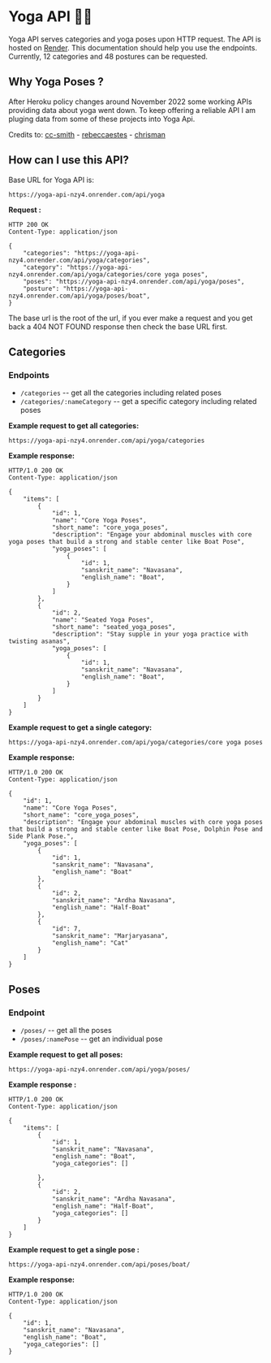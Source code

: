 # Yoga API 🧘‍♀️

Yoga API serves categories and yoga poses upon HTTP request. The API is hosted on [Render](https://render.com/). This documentation should help you use the endpoints. Currently, 12 categories and 48 postures can be requested. 

## Why Yoga Poses ?

After Heroku policy changes around November 2022 some working APIs providing data about yoga went down. To keep offering a reliable API I am pluging data from some of these projects into Yoga Api.

Credits to: [cc-smith](https://github.com/cc-smith/yoga-poses) - [rebeccaestes](https://github.com/rebeccaestes/yoga_api) - [chrisman](https://github.com/Stuwert/yoga-builder)


## How can I use this API?

Base URL for Yoga API is:

```
https://yoga-api-nzy4.onrender.com/api/yoga
```
**Request :**
```
HTTP 200 OK
Content-Type: application/json

{
    "categories": "https://yoga-api-nzy4.onrender.com/api/yoga/categories",
    "category": "https://yoga-api-nzy4.onrender.com/api/yoga/categories/core yoga poses",  
    "poses": "https://yoga-api-nzy4.onrender.com/api/yoga/poses", 
    "posture": "https://yoga-api-nzy4.onrender.com/api/yoga/poses/boat", 
}
```
The base url is the root of the url, if you ever make a request and you get back a 404 NOT FOUND response then check the base URL first.


## Categories

### **Endpoints**
- ```/categories``` -- get all the categories including related poses
- ```/categories/:nameCategory``` -- get a specific category including related poses

**Example request to get all categories:**
```
https://yoga-api-nzy4.onrender.com/api/yoga/categories
```
**Example response:**
```
HTTP/1.0 200 OK
Content-Type: application/json

{
    "items": [
        {
            "id": 1,
            "name": "Core Yoga Poses",
            "short_name": "core_yoga_poses",
            "description": "Engage your abdominal muscles with core yoga poses that build a strong and stable center like Boat Pose",
            "yoga_poses": [
                {
                    "id": 1,
                    "sanskrit_name": "Navasana",
                    "english_name": "Boat",
                }
            ]
        },
        {
            "id": 2,
            "name": "Seated Yoga Poses",
            "short_name": "seated_yoga_poses",
            "description": "Stay supple in your yoga practice with twisting asanas",
            "yoga_poses": [
                {
                    "id": 1,
                    "sanskrit_name": "Navasana",
                    "english_name": "Boat",
                }
            ]
        }
    ]
}

```
**Example request to get a single category:**
```
https://yoga-api-nzy4.onrender.com/api/yoga/categories/core yoga poses
```
**Example response:**
```
HTTP/1.0 200 OK
Content-Type: application/json

{
    "id": 1,
    "name": "Core Yoga Poses",
    "short_name": "core_yoga_poses",
    "description": "Engage your abdominal muscles with core yoga poses that build a strong and stable center like Boat Pose, Dolphin Pose and Side Plank Pose.",
    "yoga_poses": [
        {
            "id": 1,
            "sanskrit_name": "Navasana",
            "english_name": "Boat"
        },
        {
            "id": 2,
            "sanskrit_name": "Ardha Navasana",
            "english_name": "Half-Boat"
        },
        {
            "id": 7,
            "sanskrit_name": "Marjaryasana",
            "english_name": "Cat"
        }
    ]
}
```

## Poses

### **Endpoint**
- ```/poses/``` -- get all the poses 
- ```/poses/:namePose``` -- get an individual pose

**Example request to get all poses:**
```
https://yoga-api-nzy4.onrender.com/api/yoga/poses/
```
**Example response :**
```
HTTP/1.0 200 OK
Content-Type: application/json

{
    "items": [
        {
            "id": 1,
            "sanskrit_name": "Navasana",
            "english_name": "Boat",
            "yoga_categories": []

        },
        {
            "id": 2,
            "sanskrit_name": "Ardha Navasana",
            "english_name": "Half-Boat",
            "yoga_categories": []
        }
    ]
}
```
**Example request to get a single pose :**
```
https://yoga-api-nzy4.onrender.com/api/poses/boat/
```
**Example response:**
```
HTTP/1.0 200 OK
Content-Type: application/json

{
    "id": 1,
    "sanskrit_name": "Navasana",
    "english_name": "Boat",
    "yoga_categories": []
}